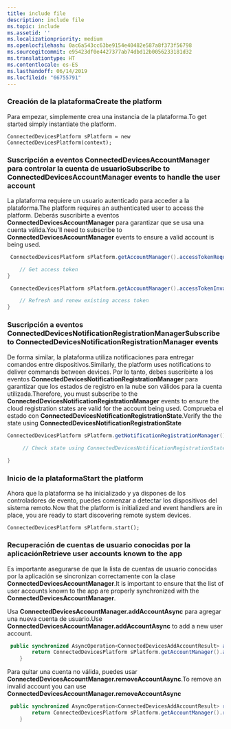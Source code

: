```yaml
---
title: include file
description: include file
ms.topic: include
ms.assetid: ''
ms.localizationpriority: medium
ms.openlocfilehash: 0ac6a543cc63be9154e40482e587a8f373f56798
ms.sourcegitcommit: e95423df0e4427377ab74dbd12b0056233181d32
ms.translationtype: HT
ms.contentlocale: es-ES
ms.lasthandoff: 06/14/2019
ms.locfileid: "66755791"
---
```

### <a name="create-the-platform"></a><span data-ttu-id="858b3-103">Creación de la plataforma</span><span class="sxs-lookup"><span data-stu-id="858b3-103">Create the platform</span></span>


<span data-ttu-id="858b3-104">Para empezar, simplemente crea una instancia de la plataforma.</span><span class="sxs-lookup"><span data-stu-id="858b3-104">To get started simply instantiate the platform.</span></span>

`ConnectedDevicesPlatform sPlatform = new ConnectedDevicesPlatform(context);`

### <a name="subscribe-to-connecteddevicesaccountmanager-events-to-handle-the-user-account"></a><span data-ttu-id="858b3-105">Suscripción a eventos ConnectedDevicesAccountManager para controlar la cuenta de usuario</span><span class="sxs-lookup"><span data-stu-id="858b3-105">Subscribe to ConnectedDevicesAccountManager events to handle the user account</span></span> 

<span data-ttu-id="858b3-106">La plataforma requiere un usuario autenticado para acceder a la plataforma.</span><span class="sxs-lookup"><span data-stu-id="858b3-106">The platform requires an authenticated user to access the platform.</span></span>  <span data-ttu-id="858b3-107">Deberás suscribirte a eventos **ConnectedDevicesAccountManager** para garantizar que se usa una cuenta válida.</span><span class="sxs-lookup"><span data-stu-id="858b3-107">You'll need to subscribe to **ConnectedDevicesAccountManager** events to ensure a valid account is being used.</span></span> 

```Java
 ConnectedDevicesPlatform sPlatform.getAccountManager().accessTokenRequested().subscribe((accountManager, args) -> {

    // Get access token
}
```

```Java
 ConnectedDevicesPlatform sPlatform.getAccountManager().accessTokenInvalidated().subscribe((accountManager, args) -> {

    // Refresh and renew existing access token
}
```


### <a name="subscribe-to-connecteddevicesnotificationregistrationmanager-events"></a><span data-ttu-id="858b3-108">Suscripción a eventos ConnectedDevicesNotificationRegistrationManager</span><span class="sxs-lookup"><span data-stu-id="858b3-108">Subscribe to ConnectedDevicesNotificationRegistrationManager events</span></span>

<span data-ttu-id="858b3-109">De forma similar, la plataforma utiliza notificaciones para entregar comandos entre dispositivos.</span><span class="sxs-lookup"><span data-stu-id="858b3-109">Similarly, the platform uses notifications to deliver commands between devices.</span></span>  <span data-ttu-id="858b3-110">Por lo tanto, debes suscribirte a los eventos **ConnectedDevicesNotificationRegistrationManager** para garantizar que los estados de registro en la nube son válidos para la cuenta utilizada.</span><span class="sxs-lookup"><span data-stu-id="858b3-110">Therefore, you must subscribe to the **ConnectedDevicesNotificationRegistrationManager** events to ensure the cloud registration states are valid for the account being used.</span></span>  <span data-ttu-id="858b3-111">Comprueba el estado con **ConnectedDevicesNotificationRegistrationState**.</span><span class="sxs-lookup"><span data-stu-id="858b3-111">Verify the the state using **ConnectedDevicesNotificationRegistrationState**</span></span>

```Java
ConnectedDevicesPlatform sPlatform.getNotificationRegistrationManager().notificationRegistrationStateChanged().subscribe((notificationRegistrationManager, args) -> {
    
     // Check state using ConnectedDevicesNotificationRegistrationState enum

}
```
### <a name="start-the-platform"></a><span data-ttu-id="858b3-112">Inicio de la plataforma</span><span class="sxs-lookup"><span data-stu-id="858b3-112">Start the platform</span></span>
<span data-ttu-id="858b3-113">Ahora que la plataforma se ha inicializado y ya dispones de los controladores de evento, puedes comenzar a detectar los dispositivos del sistema remoto.</span><span class="sxs-lookup"><span data-stu-id="858b3-113">Now that the platform is initialized and event handlers are in place, you are ready to start discovering remote system devices.</span></span>  

`ConnectedDevicesPlatform sPlatform.start();`

### <a name="retrieve-user-accounts-known-to-the-app"></a><span data-ttu-id="858b3-114">Recuperación de cuentas de usuario conocidas por la aplicación</span><span class="sxs-lookup"><span data-stu-id="858b3-114">Retrieve user accounts known to the app</span></span>

<span data-ttu-id="858b3-115">Es importante asegurarse de que la lista de cuentas de usuario conocidas por la aplicación se sincronizan correctamente con la clase **ConnectedDevicesAccountManager**.</span><span class="sxs-lookup"><span data-stu-id="858b3-115">It is important to ensure that the list of user accounts known to the app are properly synchronized with the **ConnectedDevicesAccountManager**.</span></span>

<span data-ttu-id="858b3-116">Usa **ConnectedDevicesAccountManager.addAccountAsync** para agregar una nueva cuenta de usuario.</span><span class="sxs-lookup"><span data-stu-id="858b3-116">Use **ConnectedDevicesAccountManager.addAccountAsync** to add a new user account.</span></span>

```Java
 public synchronized AsyncOperation<ConnectedDevicesAddAccountResult> addAccountToAccountManagerAsync(ConnectedDevicesAccount account) {
        return ConnectedDevicesPlatform sPlatform.getAccountManager().addAccountAsync(account);
    }
```

<span data-ttu-id="858b3-117">Para quitar una cuenta no válida, puedes usar **ConnectedDevicesAccountManager.removeAccountAsync**.</span><span class="sxs-lookup"><span data-stu-id="858b3-117">To remove an invalid account you can use **ConnectedDevicesAccountManager.removeAccountAsync**</span></span>

```Java
 public synchronized AsyncOperation<ConnectedDevicesAddAccountResult> removeAccountToAccountManagerAsync(ConnectedDevicesAccount account) {
        return ConnectedDevicesPlatform sPlatform.getAccountManager().removeAccountAsync(account);
    }
```